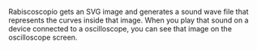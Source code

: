 Rabiscoscopio gets an SVG image and generates a sound wave file that represents the curves inside that image. When you play that sound on a device connected to a oscilloscope, you can see that image on the oscilloscope screen.